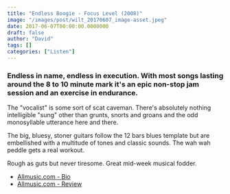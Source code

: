 ```yaml
---
title: "Endless Boogie - Focus Level (2008)"
image: "/images/post/wilt_20170607_image-asset.jpeg"
date: 2017-06-07T00:00:00.0000000
draft: false
author: "David"
tags: []
categories: ["Listen"]
---
```

### Endless in name, endless in execution. With most songs lasting around the 8 to 10 minute mark it's an epic non-stop jam session and an exercise in endurance.

 The "vocalist" is some sort of scat caveman. There's absolutely nothing intelligible "sung" other than grunts, snorts and groans and the odd monosyllable utterance here and there. 

 The big, bluesy, stoner guitars follow the 12 bars blues template but are embellished with a multitude of tones and classic sounds. The wah wah peddle gets a real workout.

 Rough as guts but never tiresome. Great mid-week musical fodder.

-  [Allmusic.com - Bio](http://www.allmusic.com/artist/endless-boogie-mn0000996802/biography)
-  [Allmusic.com - Review](http://www.allmusic.com/album/focus-level-mw0000787461)